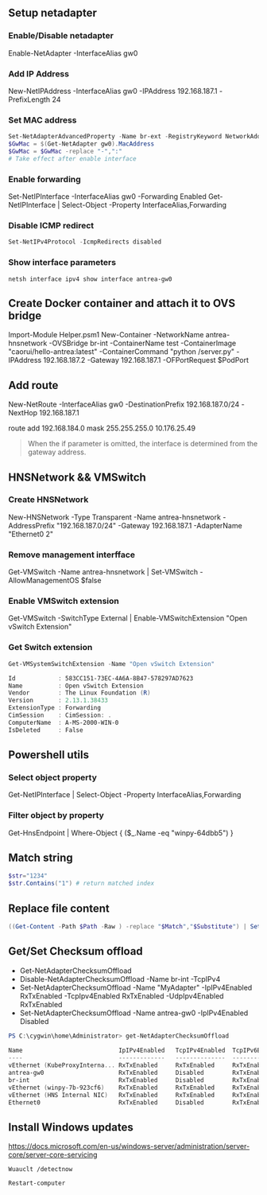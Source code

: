 
## Setup netadapter

### Enable/Disable netadapter

Enable-NetAdapter -InterfaceAlias gw0

### Add IP Address

New-NetIPAddress -InterfaceAlias gw0 -IPAddress 192.168.187.1 -PrefixLength 24

### Set MAC address

``` powershell
Set-NetAdapterAdvancedProperty -Name br-ext -RegistryKeyword NetworkAddress -RegistryValue 005056A7769A
$GwMac = $(Get-NetAdapter gw0).MacAddress
$GwMac = $GwMac -replace "-",":"
# Take effect after enable interface
```
### Enable forwarding

Set-NetIPInterface -InterfaceAlias gw0 -Forwarding Enabled
Get-NetIPInterface  | Select-Object -Property InterfaceAlias,Forwarding

###  Disable ICMP redirect

``` powershell
Set-NetIPv4Protocol -IcmpRedirects disabled
```

### Show interface parameters
```
netsh interface ipv4 show interface antrea-gw0
```


## Create Docker container and attach it to OVS bridge

Import-Module Helper.psm1
New-Container -NetworkName antrea-hnsnetwork -OVSBridge br-int -ContainerName test -ContainerImage "caorui/hello-antrea:latest" -ContainerCommand "python /server.py" -IPAddress 192.168.187.2 -Gateway 192.168.187.1 -OFPortRequest $PodPort

## Add route

New-NetRoute -InterfaceAlias gw0 -DestinationPrefix 192.168.187.0/24 -NextHop 192.168.187.1

route add 192.168.184.0 mask 255.255.255.0 10.176.25.49
> When the if parameter is omitted, the interface is determined from the gateway address.

## HNSNetwork && VMSwitch

### Create HNSNetwork

New-HNSNetwork -Type Transparent -Name antrea-hnsnetwork -AddressPrefix "192.168.187.0/24" -Gateway 192.168.187.1 -AdapterName "Ethernet0 2"

### Remove management interfface

Get-VMSwitch -Name antrea-hnsnetwork  | Set-VMSwitch -AllowManagementOS $false

### Enable VMSwitch extension

Get-VMSwitch -SwitchType External | Enable-VMSwitchExtension "Open vSwitch Extension"

### Get Switch extension
``` powershell
Get-VMSystemSwitchExtension -Name "Open vSwitch Extension"

Id            : 583CC151-73EC-4A6A-8B47-578297AD7623                                                                                                                                                                       
Name          : Open vSwitch Extension                                                                                                                                                                                     
Vendor        : The Linux Foundation (R)                                                                                                                                                                                   
Version       : 2.13.1.38433                                                                                                                                                                                               
ExtensionType : Forwarding                                                                                                                                                                                                 
CimSession    : CimSession: .                                                                                                                                                                                              
ComputerName  : A-MS-2000-WIN-0                                                                                                                                                                                            
IsDeleted     : False
```


## Powershell utils

### Select object property

Get-NetIPInterface  | Select-Object -Property InterfaceAlias,Forwarding

### Filter object by property

Get-HnsEndpoint | Where-Object  { ($_.Name -eq "winpy-64dbb5") } 

## Match string

``` powershell
$str="1234"
$str.Contains("1") # return matched index
```

## Replace file content

``` powershell
((Get-Content -Path $Path -Raw ) -replace "$Match","$Substitute") | Set-Content -Path $Path
```
## Get/Set Checksum offload

- Get-NetAdapterChecksumOffload
- Disable-NetAdapterChecksumOffload -Name br-int  -TcpIPv4
- Set-NetAdapterChecksumOffload -Name "MyAdapter" -IpIPv4Enabled RxTxEnabled -TcpIpv4Enabled RxTxEnabled -UdpIpv4Enabled RxTxEnabled
- Set-NetAdapterChecksumOffload -Name antrea-gw0 -IpIPv4Enabled Disabled

``` powershell
PS C:\cygwin\home\Administrator> get-NetAdapterChecksumOffload                                                                                                          
                                                                                                                                                                        
Name                           IpIPv4Enabled   TcpIPv4Enabled  TcpIPv6Enabled  UdpIPv4Enabled  UdpIPv6Enabled                                                           
----                           -------------   --------------  --------------  --------------  --------------                                                           
vEthernet (KubeProxyInterna... RxTxEnabled     RxTxEnabled     RxTxEnabled     RxTxEnabled     RxTxEnabled                                                              
antrea-gw0                     RxTxEnabled     Disabled        RxTxEnabled     RxTxEnabled     RxTxEnabled                                                              
br-int                         RxTxEnabled     Disabled        RxTxEnabled     RxTxEnabled     RxTxEnabled                                                              
vEthernet (winpy-7b-923cf6)    RxTxEnabled     RxTxEnabled     RxTxEnabled     RxTxEnabled     RxTxEnabled                                                              
vEthernet (HNS Internal NIC)   RxTxEnabled     RxTxEnabled     RxTxEnabled     RxTxEnabled     RxTxEnabled                                                              
Ethernet0                      RxTxEnabled     Disabled        RxTxEnabled     RxTxEnabled     RxTxEnabled 
```

## Install Windows updates

<https://docs.microsoft.com/en-us/windows-server/administration/server-core/server-core-servicing>

```
Wuauclt /detectnow

Restart-computer 
```